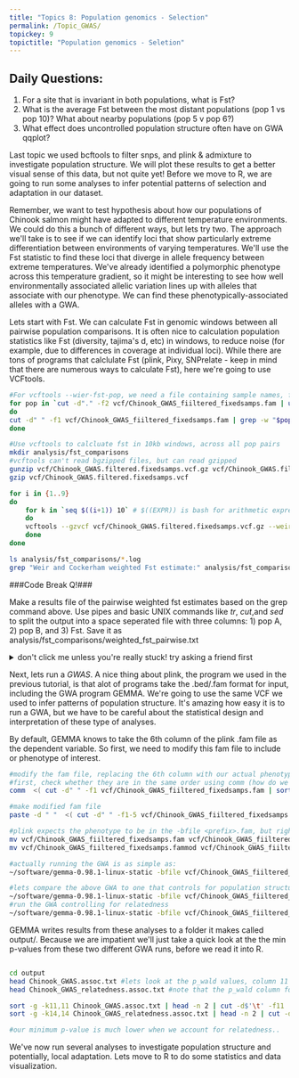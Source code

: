 ```yaml
---
title: "Topics 8: Population genomics - Selection"
permalink: /Topic_GWAS/
topickey: 9
topictitle: "Population genomics - Seletion"
---
```


## Daily Questions:
1. For a site that is invariant in both populations, what is Fst?
2. What is the average Fst between the most distant populations (pop 1 vs pop 10)? What about nearby populations (pop 5 v pop 6?)
3. What effect does uncontrolled population structure often have on GWA qqplot?

Last topic we used bcftools to filter snps, and plink & admixture to investigate population structure. We will plot these results to get a better visual sense of this data, but not quite yet! Before we move to R, we are going to run some analyses to infer potential patterns of selection and adaptation in our dataset. 

Remember, we want to test hypothesis about how our populations of Chinook salmon might have adapted to different temperature environments. We could do this a bunch of different ways, but lets try two. The approach we'll take is to see if we can identify loci that show particularly extreme differentiation between environments of varying temperatures. We'll use the Fst statistic to find these loci that diverge in allele frequency between extreme temperatures. We've already identified a polymorphic phenotype across this temperature gradient, so it might be interesting to see how well environmentally associated allelic variation lines up with alleles that associate with our phenotype. We can find these phenotypically-associated alleles with a GWA. 

Lets start with Fst. We can calculate Fst in genomic windows between all pairwise population comparisons. It is often nice to calculation population statistics like Fst (diversity, tajima's d, etc) in windows, to reduce noise (for example, due to differences in coverage at individual loci). While there are tons of programs that calclulate Fst (plink, Pixy, SNPrelate - keep in mind that there are numerous ways to calculate Fst), here we're going to use VCFtools.


```bash
#For vcftools --wier-fst-pop, we need a file containing sample names, for each pop
for pop in `cut -d"." -f2 vcf/Chinook_GWAS_fiiltered_fixedsamps.fam | uniq`
do
cut -d" " -f1 vcf/Chinook_GWAS_fiiltered_fixedsamps.fam | grep -w "$pop" > ${pop}.samples
done

#Use vcftools to calcluate fst in 10kb windows, across all pop pairs
mkdir analysis/fst_comparisons
#vcftools can't read bgzipped files, but can read gzipped
gunzip vcf/Chinook_GWAS.filtered.fixedsamps.vcf.gz vcf/Chinook_GWAS.filtered.fixedsamps.vcf
gzip vcf/Chinook_GWAS.filtered.fixedsamps.vcf

for i in {1..9}
do
	for k in `seq $((i+1)) 10` # $((EXPR)) is bash for arithmetic expression!
	do
	vcftools --gzvcf vcf/Chinook_GWAS.filtered.fixedsamps.vcf.gz --weir-fst-pop p$i.samples --weir-fst-pop p$k.samples --out analysis/fst_comparisons/pop${i}_pop${k}_10kb --fst-window-size 10000 --fst-window-step 10000
	done
done

ls analysis/fst_comparisons/*.log
grep "Weir and Cockerham weighted Fst estimate:" analysis/fst_comparisons/*.log
```

###Code Break Q!###


Make a results file of the pairwise weighted fst estimates based on the grep command above. Use pipes and basic UNIX commands like _tr_, _cut_,and _sed_ to split the output into a space seperated file with three columns: 1) pop A, 2) pop B, and 3) Fst. Save it as analysis/fst_comparisons/weighted_fst_pairwise.txt

<details><summary>don't click me unless you're really stuck! try asking a friend first</summary>
<p>

```bash
grep "Weir and Cockerham weighted Fst estimate:" analysis/fst_comparisons/*.log | tr ":" "\t"  | sed 's|analysis/fst_comparisons/||g' | sed 's|_10kb.log||g' | cut -d$'\t' -f1,3 | tr "_" "\t" > analysis/fst_comparisons/weighted_fst_pairwise.txt
```
</p>
</details>

Next, lets run a *GWAS*. A nice thing about plink, the program we used in the previous tutorial, is that alot of programs take the .bed/.fam format for input, including the GWA program GEMMA. We're going to use the same VCF we used to infer patterns of population structure. It's amazing how easy it is to run a GWA, but we have to be careful about the statistical design and interpretation of these type of analyses.

By default, GEMMA knows to take the 6th column of the plink .fam file as the dependent variable. So first, we need to modify this fam file to include or phenotype of interest.

```bash
#modify the fam file, replacing the 6th column with our actual phenotypes
#first, check whether they are in the same order using comm (how do we interpret the output?)
comm  <( cut -d" " -f1 vcf/Chinook_GWAS_fiiltered_fixedsamps.fam | sort ) <( cut -d"," -f-1 phenos.txt | sort)

#make modified fam file
paste -d " "  <( cut -d" " -f1-5 vcf/Chinook_GWAS_fiiltered_fixedsamps.fam) <( cut -d"," -f2 phenos.txt) > vcf/Chinook_GWAS_fiiltered_fixedsamps.fammod

#plink expects the phenotype to be in the -bfile <prefix>.fam, but right now its in <prefix>.fammod. lets do some quick renaming
mv vcf/Chinook_GWAS_fiiltered_fixedsamps.fam vcf/Chinook_GWAS_fiiltered_fixedsamps.famnophenos
mv vcf/Chinook_GWAS_fiiltered_fixedsamps.fammod vcf/Chinook_GWAS_fiiltered_fixedsamps.fam

#actually running the GWA is as simple as:
~/software/gemma-0.98.1-linux-static -bfile vcf/Chinook_GWAS_fiiltered_fixedsamps -lm -o Chinook_GWAS -miss .10 -maf 0.01

#lets compare the above GWA to one that controls for population structure via the relatedness matrix in a linear mixed model framework
~/software/gemma-0.98.1-linux-static -bfile vcf/Chinook_GWAS_fiiltered_fixedsamps -gk -o Chinook_GWAS_fiiltered_fixedsamps #gk is the option for generating the relatedness matrix
#run the GWA controlling for relatedness
~/software/gemma-0.98.1-linux-static -bfile vcf/Chinook_GWAS_fiiltered_fixedsamps -k output/Chinook_GWAS_fiiltered_fixedsamps.cXX.txt -lmm 4 -o Chinook_GWAS_relatedness
```

GEMMA writes results from these analyses to a folder it makes called output/. Because we are impatient we'll just take a quick look at the the min p-values from these two different GWA runs, before we read it into R.

```bash

cd output
head Chinook_GWAS.assoc.txt #lets look at the p_wald values, column 11
head Chinook_GWAS_relatedness.assoc.txt #note that the p_wald column for the linear mixed effect GWA is 13

sort -g -k11,11 Chinook_GWAS.assoc.txt | head -n 2 | cut -d$'\t' -f11  #g tells sort to interpret scientific notation
sort -g -k14,14 Chinook_GWAS_relatedness.assoc.txt | head -n 2 | cut -d$'\t' -f14

#our minimum p-value is much lower when we account for relatedness..

```

We've now run several analyses to investigate population structure and potentially, local adaptation. Lets move to R to do some statistics and data visualization.

